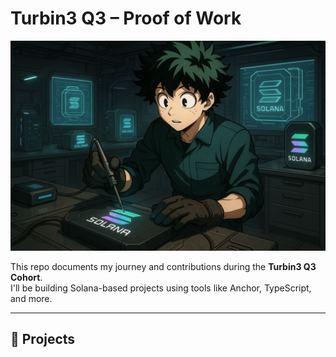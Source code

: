 # Turbin3 Q3 – Proof of Work

<p align="center">
  <img src="./banner.png" alt="Banner" width="800"/>
</p>

This repo documents my journey and contributions during the **Turbin3 Q3 Cohort**.  
I'll be building Solana-based projects using tools like Anchor, TypeScript, and more.

---

## 📁 Projects


